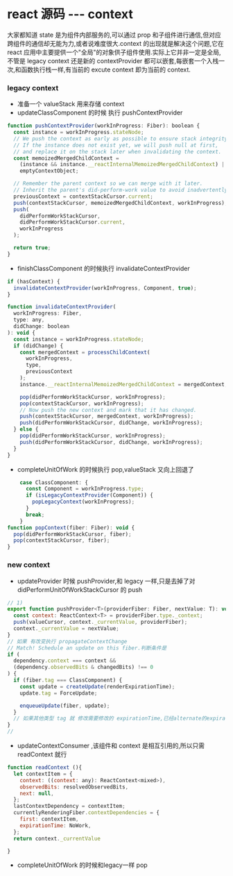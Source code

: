 # react 源码 --- context

大家都知道 state 是为组件内部服务的,可以通过 prop 和子组件进行通信,但对应跨组件的通信却无能为力,或者说难度很大.context 的出现就是解决这个问题,它在 react 应用中主要提供一个"全局"的对象供子组件使用.实际上它并非一定是全局,不管是 legacy context 还是新的 contextProvider 都可以嵌套,每嵌套一个入栈一次,和函数执行栈一样,有当前的 excute context 即为当前的 context.

### legacy context

- 准备一个 valueStack 用来存储 context
- updateClassComponent 的时候 执行 pushContextProvider

```js
function pushContextProvider(workInProgress: Fiber): boolean {
  const instance = workInProgress.stateNode;
  // We push the context as early as possible to ensure stack integrity.
  // If the instance does not exist yet, we will push null at first,
  // and replace it on the stack later when invalidating the context.
  const memoizedMergedChildContext =
    (instance && instance.__reactInternalMemoizedMergedChildContext) ||
    emptyContextObject;

  // Remember the parent context so we can merge with it later.
  // Inherit the parent's did-perform-work value to avoid inadvertently blocking updates.
  previousContext = contextStackCursor.current;
  push(contextStackCursor, memoizedMergedChildContext, workInProgress);
  push(
    didPerformWorkStackCursor,
    didPerformWorkStackCursor.current,
    workInProgress
  );

  return true;
}
```

- finishClassComponent 的时候执行 invalidateContextProvider

```js
if (hasContext) {
  invalidateContextProvider(workInProgress, Component, true);
}

function invalidateContextProvider(
  workInProgress: Fiber,
  type: any,
  didChange: boolean
): void {
  const instance = workInProgress.stateNode;
  if (didChange) {
    const mergedContext = processChildContext(
      workInProgress,
      type,
      previousContext
    );
    instance.__reactInternalMemoizedMergedChildContext = mergedContext;

    pop(didPerformWorkStackCursor, workInProgress);
    pop(contextStackCursor, workInProgress);
    // Now push the new context and mark that it has changed.
    push(contextStackCursor, mergedContext, workInProgress);
    push(didPerformWorkStackCursor, didChange, workInProgress);
  } else {
    pop(didPerformWorkStackCursor, workInProgress);
    push(didPerformWorkStackCursor, didChange, workInProgress);
  }
}
```

- completeUnitOfWork 的时候执行 pop,valueStack 又向上回退了

```js
    case ClassComponent: {
      const Component = workInProgress.type;
      if (isLegacyContextProvider(Component)) {
        popLegacyContext(workInProgress);
      }
      break;
    }
function popContext(fiber: Fiber): void {
  pop(didPerformWorkStackCursor, fiber);
  pop(contextStackCursor, fiber);
}

```

### new context

- updateProvider 时候 pushProvider,和 legacy 一样,只是去掉了对 didPerformUnitOfWorkStackCursor 的 push

```js
// 1)
export function pushProvider<T>(providerFiber: Fiber, nextValue: T): void {
  const context: ReactContext<T> = providerFiber.type._context;
  push(valueCursor, context._currentValue, providerFiber);
  context._currentValue = nextValue;
}
// 如果 有改变执行 propagateContextChange
// Match! Schedule an update on this fiber.判断条件是
if (
  dependency.context === context &&
  (dependency.observedBits & changedBits) !== 0
) {
  if (fiber.tag === ClassComponent) {
    const update = createUpdate(renderExpirationTime);
    update.tag = ForceUpdate;

    enqueueUpdate(fiber, update);
  }
  // 如果其他类型 tag 就 修改需要修改的 expirationTime,已经alternate的expirationTime和childExpirationTime
}
//
```

- updateContextConsumer ,该组件和 context 是相互引用的,所以只需 readContext 就行

```js
function readContext (){
  let contextItem = {
    context: ((context: any): ReactContext<mixed>),
    observedBits: resolvedObservedBits,
    next: null,
  };
  lastContextDependency = contextItem;
  currentlyRenderingFiber.contextDependencies = {
    first: contextItem,
    expirationTime: NoWork,
  };
  return context._currentValue

}
```
- completeUnitOfWork 的时候和legacy一样 pop